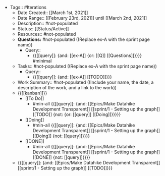 - Tags:: #Iterations
    - Date Created:: [[March 1st, 2021]]
    - Date Range:: [[February 23rd, 2021]] until [[March 2nd, 2021]]
    - Description:: #not-populated
    - Status:: [[Status/Active]]
    - Resources:: #not-populated
    - **Questions:** #not-populated ((Replace ex-A with the sprint page name))
        - Query::
            - {{[[query]]: {and: [[ex-A]] {or: [[Q]] [[Questions]]}}}} #minimal
    - Tasks:: #not-populated ((Replace ex-A with the sprint page name))
        - Query::
            - {{[[query]]: {and: [[ex-A]] [[TODO]]}}}
    - Work Summary:: #not-populated ((Include your name, the date, a description of the work, and a link to the work))
    - {{[[kanban]]}}
        - [[To Do]]
            - #min-all {{[[query]]: {and: [[Epics/Make Datahike Development Transparent]] [[sprint/1 - Setting up the graph]] [[TODO]] {not: {or: [[query]] [[Doing]]}}}}}
        - [[Doing]]
            - #min-all {{[[query]]: {and: [[Epics/Make Datahike Development Transparent]] [[sprint/1 - Setting up the graph]] [[Doing]] {not: [[query]]}}}}
        - [[DONE]]
            - #min-all {{[[query]]: {and: [[Epics/Make Datahike Development Transparent]] [[sprint/1 - Setting up the graph]] [[DONE]] {not: [[query]]}}}}
    - {{[[query]]: {and: [[Epics/Make Datahike Development Transparent]] [[sprint/1 - Setting up the graph]] [[TODO]]}}}
